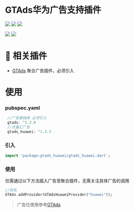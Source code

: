 # GTAds华为广告支持插件
<p>
<a href="https://pub.flutter-io.cn/packages/gtads_huawei"><img src=https://img.shields.io/pub/v/gtads_huawei?color=orange></a>
<a href="https://pub.flutter-io.cn/packages/gtads_huawei"><img src=https://img.shields.io/pub/likes/gtads_huawei></a>
<a href="https://pub.flutter-io.cn/packages/gtads_huawei"><img src=https://img.shields.io/pub/points/gtads_huawei></a>
</p>
<p>
<a href="http://qm.qq.com/cgi-bin/qm/qr?_wv=1027&k=VhD0AZSmzvsD3fu7CeQFkzpBQHMHANb1&authKey=W7JGJ0HKklyhP1jyBvbTF2Dkw0cq4UmhVSx2zXVdIm6n48Xrto%2B7%2B1n9jbkAadyF&noverify=0&group_code=649574038"><img src=https://img.shields.io/badge/flutter%E4%BA%A4%E6%B5%81%E7%BE%A4-649574038-blue></a>
<a href="http://qm.qq.com/cgi-bin/qm/qr?_wv=1027&k=9I9lyXewEsEnx0f00EOF_9hEcFmG5Bmg&authKey=AJfQ8%2FhOLcoJ0p5B16EITjFav1IIs3UAerZSUsWZfa0evuklgxibHti51AYlZgI3&noverify=0&group_code=769626410"><img src=https://img.shields.io/badge/flutter%E4%BA%A4%E6%B5%81%E7%BE%A42-769626410-blue></a>
</p>

# 📢 相关插件

- [GTAds](https://github.com/gstory0404/GTAds) 聚合广告插件，必须引入

# 使用

### pubspec.yaml
```dart
 //广告基础库 必须引入
 gtads: ^1.3.0
 //优量汇广告
 gtads_huawei: ^1.3.3
```

### 引入
```dart
import 'package:gtads_huawei/gtads_huawei.dart';
```

### 使用
仅需通过以下方法插入广告至聚合插件，无需关注具体广告的调用
```dart
//别名
GTAds.addProvider(GTAdsHuaweiProvider("huawei"));
```

> 广告位使用参考[GTAds](https://github.com/gstory0404/GTAds/tree/master/gtads)

